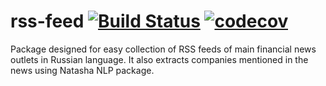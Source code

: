 # rss-feed [![Build Status](https://travis-ci.com/reosiain/rss-feed.svg?token=KyB3fWrhTzgA6NsYoXyj&branch=master)](https://travis-ci.com/reosiain/rss-feed) [![codecov](https://codecov.io/gh/reosiain/rss-feed/branch/master/graph/badge.svg?token=KCSTHA7UFT)](https://codecov.io/gh/reosiain/rss-feed)

Package designed for easy collection of RSS feeds of main financial news outlets in Russian language.
It also extracts companies mentioned in the news using Natasha NLP package.
